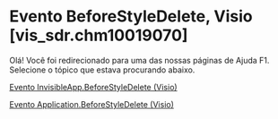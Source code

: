 
# Evento BeforeStyleDelete, Visio [vis_sdr.chm10019070]

Olá! Você foi redirecionado para uma das nossas páginas de Ajuda F1. Selecione o tópico que estava procurando abaixo.

[Evento InvisibleApp.BeforeStyleDelete (Visio)](http://msdn.microsoft.com/library/0547897f-1ef9-27c4-1ea8-46e0e881ac91%28Office.15%29.aspx)

[Evento Application.BeforeStyleDelete (Visio)](http://msdn.microsoft.com/library/5fc9abed-dc07-0af8-0c3b-87ecabc204a0%28Office.15%29.aspx)

